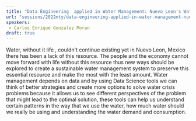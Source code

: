 ```yaml
---
title: "Data Engineering  applied in Water Management: Nuevo Leon's Water Crisis"
url: "sessions/2022mty/data-engineering-applied-in-water-management-nuevo-leon-s-water-crisis"
speakers:
 - Carlos Enrique Gonzalez Moran
draft: true
---
```


Water, without it life , couldn't continue existing yet in Nuevo Leon, Mexico there has been a lack of this resource. The people and the economy cannot move forward with life without this resource thus new ways should be explored to create a sustainable water management system to preserve this essential resource and make the most with the least amount. Water management depends on data and by using Data Science tools we can think of better strategies and create more options to solve water crisis problems because it allows us to see different perspectives of the problem that might lead to the optimal solution, these tools can help us understand certain patterns in the way that we use the water, how much water should we really be using and understanding the water demand and consumption.